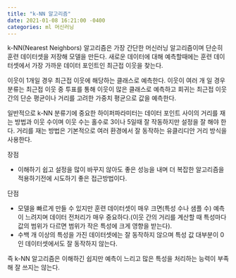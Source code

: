 ```yaml
---
title: "k-NN 알고리즘"
date: 2021-01-08 16:21:00 -0400
categories: ml 머신러닝
---
```

k-NN(Nearest Neighbors) 알고리즘은 가장 간단한 머신러닝 알고리즘이며 단순히 훈련 데이터셋을 저장해 모델을 만든다. 
새로운 데이터에 대해 예측할때에는 훈련 데이터셋에서 가장 가까운 데이터 포인트인 최근접 이웃을 찾는다.

이웃이 1개일 경우 최근접 이웃에 해당하는 클래스로 예측한다.
이웃이 여러 개 일 경우 분류는 최근접 이웃 중 투표를 통해 이웃이 많은 클래스로 예측하고 회귀는 최근접 이웃 간의 단순 평균이나 거리를 고려한 가중치 평균으로 값을 예측한다.

일반적으로 k-NN 분류기에 중요한 하이퍼파라미터는 데이터 포인트 사이의 거리를 재는 방법과 이웃 수이며 이웃 수는 홀수로 3이나 5일때 잘 작동하지만 설정을 잘 해야 한다.
거리를 재는 방법은 기본적으로 여러 환경에서 잘 동작하는 유클리디안 거리 방식을 사용한다.

장점
- 이해하기 쉽고 설정을 많이 바꾸지 않아도 좋은 성능을 내며 더 복잡한 알고리즘을 적용하기전에 시도하기 좋은 접근방법이다.

단점
- 모델을 빠르게 만들 수 있지만 훈련 데이터셋이 매우 크면(특성 수나 샘플 수) 예측이 느려지며 데이터 전처리가 매우 중요하다.(이웃 간의 거리를 계산할 때 특성마다 값의 범위가 다르면
범위가 작은 특성에 크게 영향을 받는다).
- 수백 개 이상의 특성을 가진 데이터셋에는 잘 동작하지 않으며 특성 값 대부분이 0인 데이터셋에서도 잘 동작하지 않는다.

즉 k-NN 알고리즘은 이해하긴 쉽지만 예측이 느리고 많은 특성을 처리하는 능력이 부족해 잘 쓰지는 않는다.
